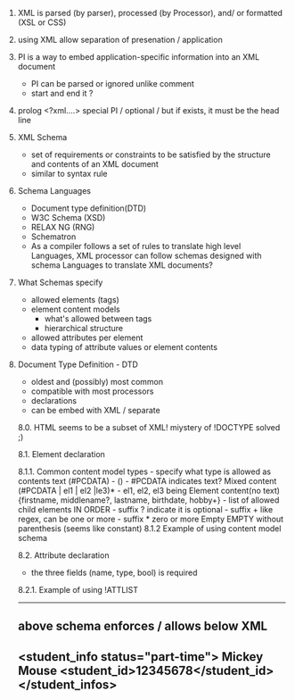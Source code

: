 1. XML is parsed (by parser), processed (by Processor), and/ or formatted (XSL or CSS)

2. using XML allow separation of presenation / application

3. PI is a way to embed application-specific information into an XML document
    - PI can be parsed or ignored unlike comment
    - start and end it ?

4. prolog <?xml....> special PI / optional / but if exists, it must be the head line

5. XML Schema
    - set of requirements or constraints to be satisfied by the structure  and contents of an XML document
    - similar to syntax rule

6. Schema Languages
    - Document type definition(DTD)
    - W3C Schema (XSD)
    - RELAX NG (RNG)
    - Schematron
    - As a compiler follows a set of rules to translate high level Languages, 
        XML processor can follow schemas designed with schema Languages to translate XML documents? 

7. What Schemas specify
    - allowed elements (tags)
    - element content models
        - what's allowed between tags
        - hierarchical structure
    - allowed attributes per element
    - data typing of attribute values or element contents

8. Document Type Definition - DTD
    - oldest and (possibly) most common
    - compatible with most processors
    - declarations
    - can be embed with XML / separate
    
    8.0. <!DOCTYPE student_info SYSTEM "studentinfo.dtd">
    HTML seems to be a subset of XML!
    miystery of !DOCTYPE solved ;) 


    8.1. Element declaration 
    <!ELEMENT $elname $contentmodel>
    
    8.1.1. Common content model types
        - specify what type is allowed as contents
            text (#PCDATA) 
                - ()
                - #PCDATA indicates text? 
            Mixed content (#PCDATA | el1 | el2 |le3)*
                - el1, el2, el3 being 
            Element content(no text) {firstname, middlename?, lastname, birthdate, hobby+}
                - list of allowed child elements IN ORDER
                - suffix ? indicate it is optional
                - suffix + like regex, can be one or more
                - suffix * zero or more
            Empty EMPTY without parenthesis (seems like constant)
    8.1.2 Example of using content model
    schema <!ELEMENT foo (a, (b|c), d)>
        <foo>
            <a></a>
            <b></b>
            <d></d>
        </foo>
    
    
    8.2. Attribute declaration

    <!ATTLIST $elem_name 
        att_name1 att_type is_required
        att_name2 att_type is_required
        att_name3 att_type is_required
    >
    - the three fields (name, type, bool) is required

    8.2.1. Example of using !ATTLIST

    ------------------------------------------
    <!-- in studentinfo.dtd-->
    <!ELEMENT name (#PCDATA)>
    <!ELEMENT student_id (#PCDATA)>
    <!ELEMENT student_info (name, student_id)>
    <!-- <!ELEMENT student_info (name | student_id)*-->
    <!ATTLIST student_info 
        status CDATA #REQUIRED 
    >
    above schema enforces / allows below XML
    ------------------------------------------
    <?xml version="1.0"?>
    <!DOCTYPE student_info SYSTEM "studentinfo.dtd">
    <student_info status="part-time">
        <name>Mickey Mouse</name>
        <student_id>12345678</student_id>
    </student_infos>
    ------------------------------------------



